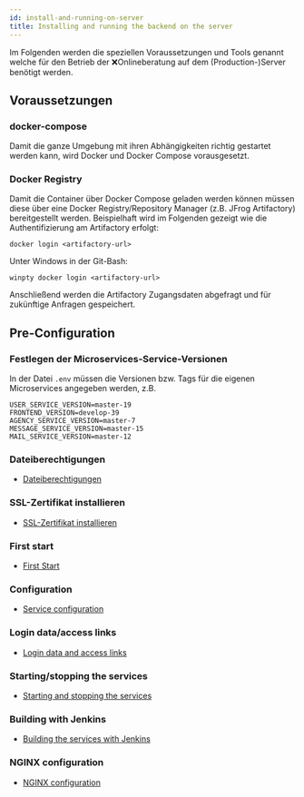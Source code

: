 ```yaml
---
id: install-and-running-on-server
title: Installing and running the backend on the server
---
```

Im Folgenden werden die speziellen Voraussetzungen und Tools genannt welche für den Betrieb der ❌Onlineberatung auf dem (Production-)Server benötigt werden.

## Voraussetzungen
### docker-compose
Damit die ganze Umgebung mit ihren Abhängigkeiten richtig gestartet werden kann, wird Docker und Docker Compose vorausgesetzt.

### Docker Registry
Damit die Container über Docker Compose geladen werden können müssen diese über eine Docker Registry/Repository Manager (z.B. JFrog Artifactory) bereitgestellt werden.
Beispielhaft wird im Folgenden gezeigt wie die Authentifizierung am Artifactory erfolgt:

``docker login <artifactory-url>``

Unter Windows in der Git-Bash:

``winpty docker login <artifactory-url>``

Anschließend werden die Artifactory Zugangsdaten abgefragt und für zukünftige Anfragen gespeichert.

## Pre-Configuration
### Festlegen der Microservices-Service-Versionen
In der Datei ```.env``` müssen die Versionen bzw. Tags für die eigenen Microservices angegeben werden, z.B.

```
USER_SERVICE_VERSION=master-19
FRONTEND_VERSION=develop-39
AGENCY_SERVICE_VERSION=master-7
MESSAGE_SERVICE_VERSION=master-15
MAIL_SERVICE_VERSION=master-12
```

### Dateiberechtigungen
* [Dateiberechtigungen](../backend/file-permissions.md)

### SSL-Zertifikat installieren
* [SSL-Zertifikat installieren](../backend/ssl-certificate.md)

### First start
* [First Start](../backend/first-start.md)

### Configuration
* [Service configuration](../backend/service-configuration.md)

### Login data/access links
* [Login data and access links](../backend/login-data-access-links.md)

### Starting/stopping the services
* [Starting and stopping the services](../backend/starting-and-stopping-the-services.md)

### Building with Jenkins
* [Building the services with Jenkins](../backend/jenkins.md)

### NGINX configuration
* [NGINX configuration](../backend/nginx.md)